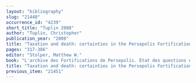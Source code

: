 ```yaml
---
layout: "bibliography"
slug: "21448"
occurrence_id: "4239"
short_title: "Tuplin 2008"
author: "Tuplin, Christopher"
publication_year: "2008"
title: "Taxation and death: certainties in the Persepolis Fortification archive?"
pages: "317-386"
editor: "Stolper, Matthew W."
book: "L'archive des Fortifications de Persepolis. État des questions et perspectives de recherches, Persika 12"
title: "Taxation and death: certainties in the Persepolis Fortification archive?"
previous_item: "21451"
---
```

